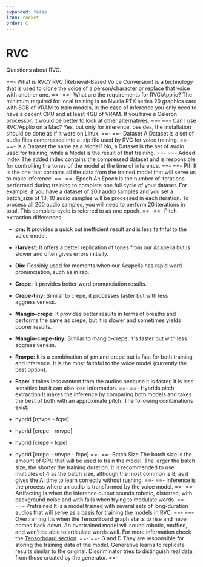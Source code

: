 ```yaml
---
expanded: false
icon: rocket
order: C
---
```


# RVC

Questions about RVC.

==- What is RVC?
RVC (Retrieval-Based Voice Conversion) is a technology that is used to clone the voice of a person/character or replace that voice with another one.
==- 
==- What are the requirements for RVC/Applio?
The minimum required for local training is an Nvidia RTX series 20 graphics card with 8GB of VRAM to train models, in the case of inference you only need to have a decent CPU and at least 4GB of VRAM. If you have a Celeron processor, it would be better to look at [other alternatives](/get-started\Alternatives.md).
==- 
==-  Can I use RVC/Applio on a Mac?
Yes, but only for inference. besides, the installation should be done as if it were on Linux.
==- 
==- Dataset
A Dataset is a set of audio files compressed into a .zip file used by RVC for voice training.
==-
==- Is a Dataset the same as a Model?
No, a Dataset is the set of audio used for training, while a Model is the result of that training.
==-
==- Added index
The added index contains the compressed dataset and is responsible for controlling the tones of the model at the time of inference.
==-
==- Pth
It is the one that contains all the data from the trained model that will serve us to make inference.
==-
==- Epoch
An Epoch is the number of iterations performed during training to complete one full cycle of your dataset. For example, if you have a dataset of 200 audio samples and you set a batch_size of 10, 10 audio samples will be processed in each iteration. To process all 200 audio samples, you will need to perform 20 iterations in total. This complete cycle is referred to as one epoch.
==-
==- Pitch extraction differences
- **pm:** It provides a quick but inefficient result and is less faithful to the voice model.

- **Harvest:** It offers a better replication of tones from our Acapella but is slower and often gives errors initially.

- **Dio:** Possibly used for moments when our Acapella has rapid word pronunciation, such as in rap.

- **Crepe:** It provides better word pronunciation results.

- **Crepe-tiny:** Similar to crepe, it processes faster but with less aggressiveness.

- **Mangio-crepe:** It provides better results in terms of breaths and performs the same as crepe, but it is slower and sometimes yields poorer results.

- **Mangio-crepe-tiny:** Similar to mangio-crepe, it's faster but with less aggressiveness.

- **Rmvpe:** It is a combination of pm and crepe but is fast for both training and inference. It is the most faithful to the voice model (currently the best option).

- **Fcpe:** It takes less context from the audios because it is faster, it is less sensitive but it can also lose information.
==-
==- Hybrids pitch extraction 
It makes the inference by comparing both models and takes the best of both with an approximate pitch. The following combinations exist:
- hybrid [rmvpe - fcpe]
- hybrid [crepe - rmvpe]
- hybrid [crepe - fcpe]
- hybrid [crepe - rmvpe - fcpe]
==-
==- Batch Size
The batch size is the amount of GPU that will be used to train the model. The larger the batch size, the shorter the training duration. It is recommended to use multiples of 4 as the batch size, although the most common is 8, as it gives the AI time to learn correctly without rushing.
==-
==- Inference
is the process where an audio is transformed by the voice model.
==- 
==- Artifacting
Is when the inference output sounds robotic, distorted, with background noise and with fails when trying to modulate words.
==- 
==- Pretrained
It is a model trained with several sets of long-duration audios that will serve as a basis for training the models in RVC.
==-
==- Overtraining
It’s when the TensorBoard graph starts to rise and never comes back down. An overtrained model will sound robotic, muffled, and won’t be able to articulate words well. For more information check the [Tensorboard section](/get-started\tensorboard.md).
==- 
==- G and D
They are responsible for storing the training data of the model.
Generative learns to replicate results similar to the original.
Discriminator tries to distinguish real data from those created by the generator.
==- 
